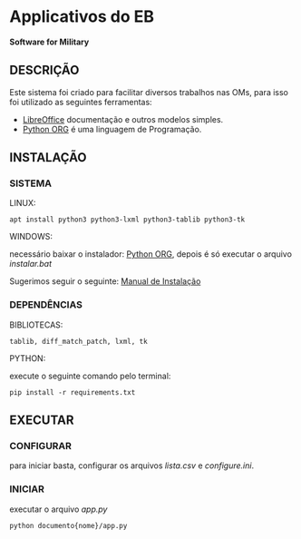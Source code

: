 # Applicativos do EB
**Software for Military**

## DESCRIÇÃO

Este sistema foi criado para facilitar diversos trabalhos nas OMs, para isso foi utilizado as seguintes ferramentas:

* [LibreOffice](https://pt-br.libreoffice.org/baixe-ja/libreoffice-novo/) documentação e outros modelos simples.
* [Python ORG](https://www.python.org/downloads/) é uma linguagem de Programação.

## INSTALAÇÃO 

### SISTEMA

LINUX:

    apt install python3 python3-lxml python3-tablib python3-tk

WINDOWS:

necessário baixar o instalador: [Python ORG](https://www.python.org/downloads/), depois é só executar o arquivo *instalar.bat*

Sugerimos seguir o seguinte: [Manual de Instalação](https://github.com/teofanesp12/appeb/blob/main/doc/install/INSTALL%20-%20WINDOWS.md)

### DEPENDÊNCIAS

BIBLIOTECAS:

    tablib, diff_match_patch, lxml, tk

PYTHON:

execute o seguinte comando pelo terminal:

    pip install -r requirements.txt

## EXECUTAR 

### CONFIGURAR

para iniciar basta, configurar os arquivos *lista.csv* e *configure.ini*.

### INICIAR

executar o arquivo _app.py_

    python documento{nome}/app.py
